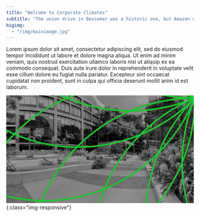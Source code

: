 ```yaml
---
title: "Welcome to Corporate Climates"
subtitle: "The union drive in Bessemer was a historic one, but Amazon workers have been organizing for decades, going back to the year 2000"
bigimg:
  - "/img/mainimage.jpg"
---
```


Lorem ipsum dolor sit amet, consectetur adipiscing elit, sed do eiusmod tempor incididunt ut labore et dolore magna aliqua. Ut enim ad minim veniam, quis nostrud exercitation ullamco laboris nisi ut aliquip ex ea commodo consequat. Duis aute irure dolor in reprehenderit in voluptate velit esse cillum dolore eu fugiat nulla pariatur. Excepteur sint occaecat cupidatat non proident, sunt in culpa qui officia deserunt mollit anim id est laborum.

![image-title-here](/img/mainimage.jpg){:class="img-responsive"}
